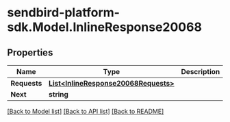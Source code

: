 
# sendbird-platform-sdk.Model.InlineResponse20068

## Properties

Name | Type | Description | Notes
------------ | ------------- | ------------- | -------------
**Requests** | [**List&lt;InlineResponse20068Requests&gt;**](InlineResponse20068Requests.md) |  | [optional] 
**Next** | **string** |  | [optional] 

[[Back to Model list]](../README.md#documentation-for-models)
[[Back to API list]](../README.md#documentation-for-api-endpoints)
[[Back to README]](../README.md)

